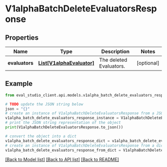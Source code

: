 # V1alphaBatchDeleteEvaluatorsResponse


## Properties

Name | Type | Description | Notes
------------ | ------------- | ------------- | -------------
**evaluators** | [**List[V1alphaEvaluator]**](V1alphaEvaluator.md) | The deleted Evaluators. | [optional] 

## Example

```python
from eval_studio_client.api.models.v1alpha_batch_delete_evaluators_response import V1alphaBatchDeleteEvaluatorsResponse

# TODO update the JSON string below
json = "{}"
# create an instance of V1alphaBatchDeleteEvaluatorsResponse from a JSON string
v1alpha_batch_delete_evaluators_response_instance = V1alphaBatchDeleteEvaluatorsResponse.from_json(json)
# print the JSON string representation of the object
print(V1alphaBatchDeleteEvaluatorsResponse.to_json())

# convert the object into a dict
v1alpha_batch_delete_evaluators_response_dict = v1alpha_batch_delete_evaluators_response_instance.to_dict()
# create an instance of V1alphaBatchDeleteEvaluatorsResponse from a dict
v1alpha_batch_delete_evaluators_response_from_dict = V1alphaBatchDeleteEvaluatorsResponse.from_dict(v1alpha_batch_delete_evaluators_response_dict)
```
[[Back to Model list]](../README.md#documentation-for-models) [[Back to API list]](../README.md#documentation-for-api-endpoints) [[Back to README]](../README.md)


